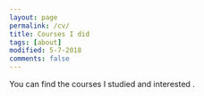 ```yaml
---
layout: page
permalink: /cv/
title: Courses I did
tags: [about]
modified: 5-7-2018
comments: false
---
```



You can find the courses I studied and interested [](https://github.com/zzh237/zzh237.github.io/blob/master/CV.pdf).
